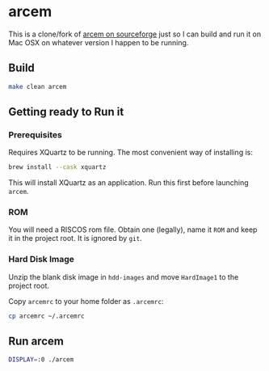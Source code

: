 # arcem

This is a clone/fork of [arcem on sourceforge](http://arcem.sourceforge.net) just so I can build and run it on Mac OSX on whatever version I happen to be running.

## Build

```bash
make clean arcem
```

## Getting ready to Run it

### Prerequisites

Requires XQuartz to be running. The most convenient way of installing is:

```bash
brew install --cask xquartz
```

This will install XQuartz as an application. Run this first before launching `arcem`.

### ROM

You will need a RISCOS rom file. Obtain one (legally), name it `ROM` and keep it in the project root. It is ignored by `git`.

### Hard Disk Image

Unzip the blank disk image in `hdd-images` and move `HardImage1` to the project root.

Copy `arcemrc` to your home folder as `.arcemrc`:

```bash
cp arcemrc ~/.arcemrc
```

## Run arcem

```bash
DISPLAY=:0 ./arcem
```
